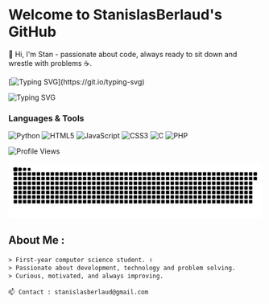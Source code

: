 # Welcome to StanislasBerlaud's GitHub
👋 Hi, I'm Stan - passionate about code, always ready to sit down and wrestle with problems ☕.

[![Typing SVG](https://readme-typing-svg.herokuapp.com?color=00FF00&lines=Welcome+to+my+GitHub;Computer+Science+Student;Always+Learning+Something+New...)](https://git.io/typing-svg)

![Typing SVG](https://readme-typing-svg.herokuapp.com?font=Fira+Code&size=22&pause=1000&color=58A6FF&center=true&vCenter=true&width=600&lines=print('Hello%2C+World');10+PRINT+'HELLO+WORLD';System.out.println("Hello%2C+World!");console.log("Hello%2C+World!");printf("Hello%2C+World!%5Cn");echo+"Hello+World";)

###  Languages & Tools
![Python](https://img.shields.io/badge/Python-3670A0?style=for-the-badge&logo=python&logoColor=white)
![HTML5](https://img.shields.io/badge/html5-%23E34F26.svg?style=for-the-badge&logo=html5&logoColor=white)
![JavaScript](https://img.shields.io/badge/JavaScript-F7DF1E?style=for-the-badge&logo=javascript&logoColor=black)
![CSS3](https://img.shields.io/badge/css3-%231572B6.svg?style=for-the-badge&logo=css3&logoColor=white)
![C](https://img.shields.io/badge/c-%2300599C.svg?style=for-the-badge&logo=c&logoColor=white)
![PHP](https://img.shields.io/badge/php-%23777BB4.svg?style=for-the-badge&logo=php&logoColor=white)


![Profile Views](https://komarev.com/ghpvc/?username=StanislasBerlaud&color=blue)

<picture>
  <source media="(prefers-color-scheme: dark)" srcset="https://raw.githubusercontent.com/StanislasBerlaud/StanislasBerlaud/output/github-contribution-grid-snake-dark.svg">
  <source media="(prefers-color-scheme: light)" srcset="https://raw.githubusercontent.com/StanislasBerlaud/StanislasBerlaud/output/github-contribution-grid-snake.svg">
  <img alt="github contribution grid snake animation" src="https://raw.githubusercontent.com/StanislasBerlaud/StanislasBerlaud/output/github-contribution-grid-snake.svg">
</picture>

## About Me :

```plaintext
> First-year computer science student. ✌
> Passionate about development, technology and problem solving.
> Curious, motivated, and always improving.

📫 Contact : stanislasberlaud@gmail.com
